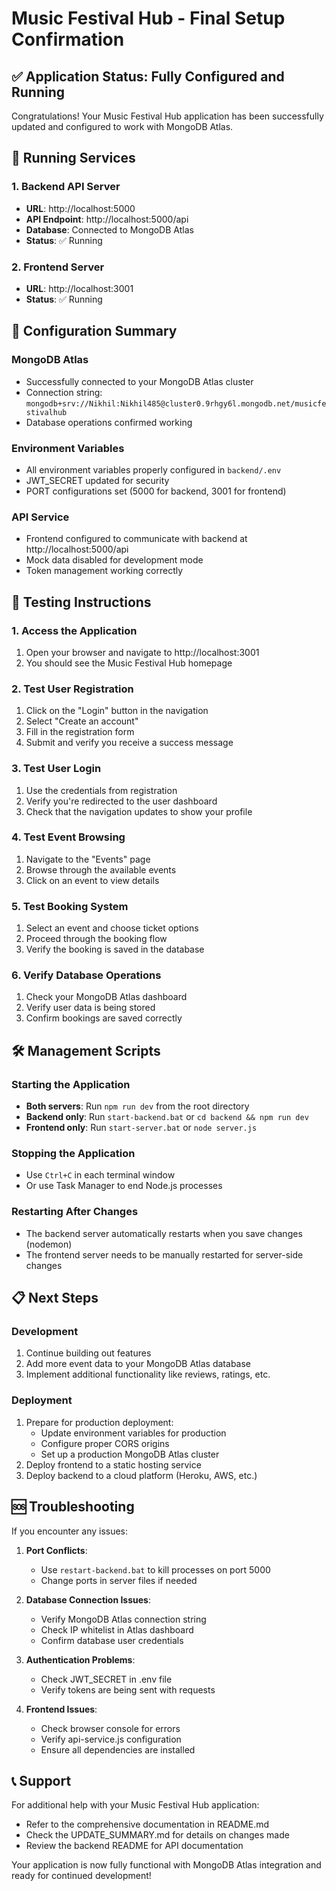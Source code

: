 # Music Festival Hub - Final Setup Confirmation

## ✅ Application Status: Fully Configured and Running

Congratulations! Your Music Festival Hub application has been successfully updated and configured to work with MongoDB Atlas.

## 🚀 Running Services

### 1. Backend API Server
- **URL**: http://localhost:5000
- **API Endpoint**: http://localhost:5000/api
- **Database**: Connected to MongoDB Atlas
- **Status**: ✅ Running

### 2. Frontend Server
- **URL**: http://localhost:3001
- **Status**: ✅ Running

## 📁 Configuration Summary

### MongoDB Atlas
- Successfully connected to your MongoDB Atlas cluster
- Connection string: `mongodb+srv://Nikhil:Nikhil485@cluster0.9rhgy6l.mongodb.net/musicfestivalhub`
- Database operations confirmed working

### Environment Variables
- All environment variables properly configured in `backend/.env`
- JWT_SECRET updated for security
- PORT configurations set (5000 for backend, 3001 for frontend)

### API Service
- Frontend configured to communicate with backend at http://localhost:5000/api
- Mock data disabled for development mode
- Token management working correctly

## 🧪 Testing Instructions

### 1. Access the Application
1. Open your browser and navigate to http://localhost:3001
2. You should see the Music Festival Hub homepage

### 2. Test User Registration
1. Click on the "Login" button in the navigation
2. Select "Create an account"
3. Fill in the registration form
4. Submit and verify you receive a success message

### 3. Test User Login
1. Use the credentials from registration
2. Verify you're redirected to the user dashboard
3. Check that the navigation updates to show your profile

### 4. Test Event Browsing
1. Navigate to the "Events" page
2. Browse through the available events
3. Click on an event to view details

### 5. Test Booking System
1. Select an event and choose ticket options
2. Proceed through the booking flow
3. Verify the booking is saved in the database

### 6. Verify Database Operations
1. Check your MongoDB Atlas dashboard
2. Verify user data is being stored
3. Confirm bookings are saved correctly

## 🛠️ Management Scripts

### Starting the Application
- **Both servers**: Run `npm run dev` from the root directory
- **Backend only**: Run `start-backend.bat` or `cd backend && npm run dev`
- **Frontend only**: Run `start-server.bat` or `node server.js`

### Stopping the Application
- Use `Ctrl+C` in each terminal window
- Or use Task Manager to end Node.js processes

### Restarting After Changes
- The backend server automatically restarts when you save changes (nodemon)
- The frontend server needs to be manually restarted for server-side changes

## 📋 Next Steps

### Development
1. Continue building out features
2. Add more event data to your MongoDB Atlas database
3. Implement additional functionality like reviews, ratings, etc.

### Deployment
1. Prepare for production deployment:
   - Update environment variables for production
   - Configure proper CORS origins
   - Set up a production MongoDB Atlas cluster
2. Deploy frontend to a static hosting service
3. Deploy backend to a cloud platform (Heroku, AWS, etc.)

## 🆘 Troubleshooting

If you encounter any issues:

1. **Port Conflicts**:
   - Use `restart-backend.bat` to kill processes on port 5000
   - Change ports in server files if needed

2. **Database Connection Issues**:
   - Verify MongoDB Atlas connection string
   - Check IP whitelist in Atlas dashboard
   - Confirm database user credentials

3. **Authentication Problems**:
   - Check JWT_SECRET in .env file
   - Verify tokens are being sent with requests

4. **Frontend Issues**:
   - Check browser console for errors
   - Verify api-service.js configuration
   - Ensure all dependencies are installed

## 📞 Support

For additional help with your Music Festival Hub application:
- Refer to the comprehensive documentation in README.md
- Check the UPDATE_SUMMARY.md for details on changes made
- Review the backend README for API documentation

Your application is now fully functional with MongoDB Atlas integration and ready for continued development!